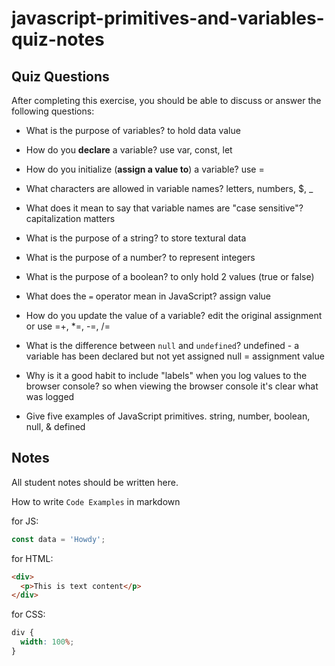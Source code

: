 # javascript-primitives-and-variables-quiz-notes

## Quiz Questions

After completing this exercise, you should be able to discuss or answer the following questions:

- What is the purpose of variables?
  to hold data value

- How do you **declare** a variable?
  use var, const, let

- How do you initialize (**assign a value to**) a variable?
  use =

- What characters are allowed in variable names?
  letters, numbers, $, \_

- What does it mean to say that variable names are "case sensitive"?
  capitalization matters

- What is the purpose of a string?
  to store textural data

- What is the purpose of a number?
  to represent integers

- What is the purpose of a boolean?
  to only hold 2 values (true or false)

- What does the `=` operator mean in JavaScript?
  assign value

- How do you update the value of a variable?
  edit the original assignment or use =+, \*=, -=, /=

- What is the difference between `null` and `undefined`?
  undefined - a variable has been declared but not yet assigned
  null = assignment value

- Why is it a good habit to include "labels" when you log values to the browser console?
  so when viewing the browser console it's clear what was logged

- Give five examples of JavaScript primitives.
  string, number, boolean, null, & defined

## Notes

All student notes should be written here.

How to write `Code Examples` in markdown

for JS:

```javascript
const data = 'Howdy';
```

for HTML:

```html
<div>
  <p>This is text content</p>
</div>
```

for CSS:

```css
div {
  width: 100%;
}
```
